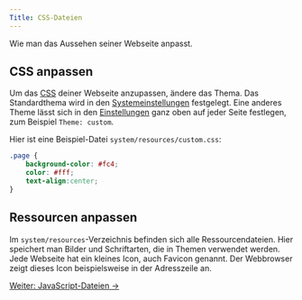 ```yaml
---
Title: CSS-Dateien
---
```

Wie man das Aussehen seiner Webseite anpasst.

## CSS anpassen

Um das [CSS](https://www.w3schools.com/css/) deiner Webseite anzupassen, ändere das Thema. Das Standardthema wird in den [Systemeinstellungen](adjusting-system#systemeinstellungen) festgelegt. Eine anderes Theme lässt sich in den [Einstellungen](markdown-cheat-sheet#einstellungen) ganz oben auf jeder Seite festlegen, zum Beispiel `Theme: custom`. 

Hier ist eine Beispiel-Datei `system/resources/custom.css`:

``` css
.page {
    background-color: #fc4;
    color: #fff;
    text-align:center; 
}
```

## Ressourcen anpassen

Im `system/resources`-Verzeichnis befinden sich alle Ressourcendateien. Hier speichert man Bilder und Schriftarten, die in Themen verwendet werden. Jede Webseite hat ein kleines Icon, auch Favicon genannt. Der Webbrowser zeigt dieses Icon beispielsweise in der Adresszeile an.

[Weiter: JavaScript-Dateien →](javascript-files)